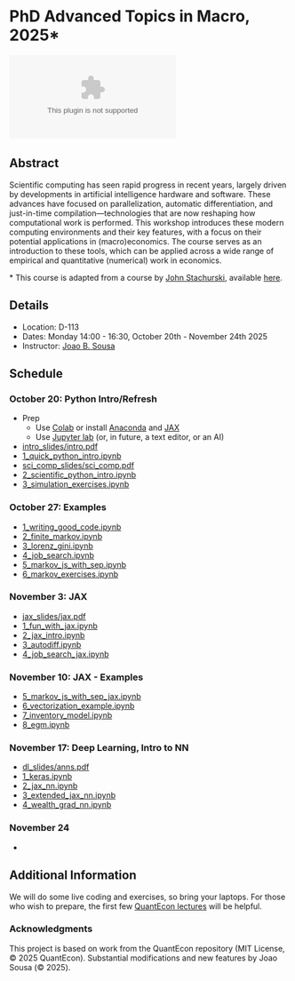 # PhD Advanced Topics in Macro, 2025\*

![](NOVASBE-LOGO.ai)

## Abstract

Scientific computing has seen rapid progress in recent years, largely driven by developments in artificial intelligence hardware and software. These advances have focused on parallelization, automatic differentiation, and just-in-time compilation—technologies that are now reshaping how computational work is performed. This workshop introduces these modern computing environments and their key features, with a focus on their potential applications in (macro)economics. The course serves as an introduction to these tools, which can be applied across a wide range of empirical and quantitative (numerical) work in economics.

\* This course is adapted from a course by [John Stachurski](https://johnstachurski.net/), available [here](https://github.com/QuantEcon/bank_of_portugal_2025).

## Details

* Location: D-113 
* Dates: Monday 14:00 - 16:30, October 20th - November 24th 2025
* Instructor: [Joao B. Sousa](https://jbsousa.com/)

## Schedule

### October 20: Python Intro/Refresh
* Prep
    - Use [Colab](https://colab.research.google.com/) or install [Anaconda](https://www.anaconda.com/download) and [JAX](https://docs.jax.dev/en/latest/installation.html)
    - Use [Jupyter lab](https://jupyter.org/) (or, in future, a text editor, or an AI)
* [intro_slides/intro.pdf](october_20/intro_slides/intro.pdf)
* [1_quick_python_intro.ipynb](october_20/1_quick_python_intro.ipynb)
* [sci_comp_slides/sci_comp.pdf](october_20/sci_comp_slides/sci_comp.pdf)
* [2_scientific_python_intro.ipynb](october_20/2_scientific_python_intro.ipynb)
* [3_simulation_exercises.ipynb](october_20/3_simulation_exercises.ipynb)

### October 27: Examples
* [1_writing_good_code.ipynb](october_27/1_writing_good_code.ipynb)
* [2_finite_markov.ipynb](october_27/2_finite_markov.ipynb)
* [3_lorenz_gini.ipynb](october_27/3_lorenz_gini.ipynb)
* [4_job_search.ipynb](october_27/4_job_search.ipynb)
* [5_markov_js_with_sep.ipynb](october_27/5_markov_js_with_sep.ipynb)
* [6_markov_exercises.ipynb](october_27/6_markov_exercises.ipynb)

### November 3: JAX
* [jax_slides/jax.pdf](november_3/jax_slides/jax.pdf)
* [1_fun_with_jax.ipynb](november_3/1_fun_with_jax.ipynb)
* [2_jax_intro.ipynb](november_3/2_jax_intro.ipynb)
* [3_autodiff.ipynb](november_3/3_autodiff.ipynb)
* [4_job_search_jax.ipynb](november_3/4_job_search_jax.ipynb)

### November 10: JAX - Examples
* [5_markov_js_with_sep_jax.ipynb](november_10/5_markov_js_with_sep_jax.ipynb)
* [6_vectorization_example.ipynb](november_10/6_vectorization_example.ipynb)
* [7_inventory_model.ipynb](november_10/7_inventory_model.ipynb)
* [8_egm.ipynb](november_10/8_egm.ipynb)

### November 17: Deep Learning, Intro to NN
* [dl_slides/anns.pdf](november_17/dl_slides/anns.pdf)
* [1_keras.ipynb](november_17/1_keras.ipynb)
* [2_jax_nn.ipynb](november_17/2_jax_nn.ipynb)
* [3_extended_jax_nn.ipynb](november_17/3_extended_jax_nn.ipynb)
* [4_wealth_grad_nn.ipynb](november_17/4_wealth_grad_nn.ipynb)

### November 24
*

## Additional Information

We will do some live coding and exercises, so bring your laptops. For
those who wish to prepare, the first few [QuantEcon
lectures](https://python-programming.quantecon.org/intro.html) will be helpful.

### Acknowledgments

This project is based on work from the QuantEcon repository (MIT License, © 2025 QuantEcon).
Substantial modifications and new features by Joao Sousa (© 2025).